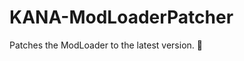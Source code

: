 # KANA-ModLoaderPatcher

Patches the ModLoader to the latest version. 🔼

<div align="center">

</div>
